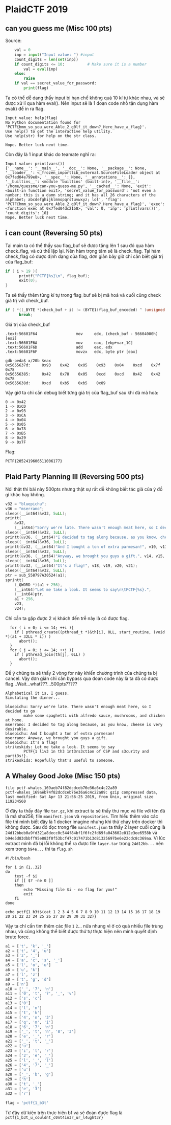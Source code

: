 # PlaidCTF 2019

## can you guess me (Misc 100 pts)
Source:
```python
    val = 0
    inp = input("Input value: ") #input
    count_digits = len(set(inp))
    if count_digits <= 10:          # Make sure it is a number
        val = eval(inp)
    else:
        raise
    if val == secret_value_for_password:
        print(flag)
```
Ta có thể dễ dang thấy input bị hạn chế không quá 10 kí tự khác nhau, và sẽ được xử lí qua hàm eval(). Nên input sẽ là 1 đoạn code nhỏ tận dụng hàm eval() để in ra flag.
```
Input value: help(flag)
No Python documentation found for 'PCTF{hmm_so_you_were_Able_2_g0lf_it_down?_Here_have_a_flag}'.
Use help() to get the interactive help utility.
Use help(str) for help on the str class.

Nope. Better luck next time.
```

Còn đây là 1 input khác do teamate nghĩ ra:
```
Input value: print(vars())
{'__name__': '__main__', '__doc__': None, '__package__': None, '__loader__': <_frozen_importlib_external.SourceFileLoader object at 0x7fed04e799e8>, '__spec__': None, '__annotations__': {}, '__builtins__': <module 'builtins' (built-in)>, '__file__': '/home/guessme/can-you-guess-me.py', '__cached__': None, 'exit': <built-in function exit>, 'secret_value_for_password': 'not even a number; this is a damn string; and it has all 26 characters of the alphabet; abcdefghijklmnopqrstuvwxyz; lol', 'flag': 'PCTF{hmm_so_you_were_Able_2_g0lf_it_down?_Here_have_a_flag}', 'exec': <function exec at 0x7fed04dc2158>, 'val': 0, 'inp': 'print(vars())', 'count_digits': 10}
Nope. Better luck next time.
```

## i can count (Reversing 50 pts)
Tại main ta có thể thấy sau flag_buf sẽ được tăng lên 1 sau đó qua hàm check_flag, và cứ thế lặp lại. Nên hàm trọng tâm sẽ là check_flag.
Tại hàm check_flag có được định dạng của flag, đơn giản bây giờ chỉ cần biết giá trị của flag_buf:
```c
if ( i > 19 ){
      printf("PCTF{%s}\n", flag_buf);
      exit(0);
}
```
Ta sẽ thấy thêm từng kí tự trong flag_buf sẽ bị mã hoá và cuối cũng check giá trị với check_buf.
```c
if ( *((_BYTE *)check_buf + i) != (BYTE1(flag_buf_encoded) ^ (unsigned __int8)flag_buf_encoded) )
      break;
```
Giá trị của check_buf
```assembly
.text:56601F64                 mov     edx, (check_buf - 56604000h)[esi]
.text:56601F6A                 mov     eax, [ebp+var_1C]
.text:56601F6D                 add     eax, edx
.text:56601F6F                 movzx   edx, byte ptr [eax]
```
```assembly
gdb-peda$ x/20b $eax
0x5655637d:     0x93    0x42    0x05    0x93    0x04    0xcd    0x7f    0x78
0x56556385:     0x42    0x78    0x05    0xcd    0xcd    0x42    0x42    0x78
0x5655638d:     0xcd    0xb5    0xb5    0x89
```

Vậy giờ ta chỉ cần debug biết từng giá trị của flag_buf sau khi đã mã hoá:
```assembly
0 -> 0x42
1 -> 0xCD
2 -> 0x93
3 -> 0xCA
4 -> 0x04
5 -> 0x05
6 -> 0x78
7 -> 0xB5
8 -> 0x29
9 -> 0x7F
```

Flag:
```
PCTF{2052419606511006177}
```

## Plaid Party Planning III (Reversing 500 pts)
Nói thật thì bài này 500pts nhưng thật sự rất dễ không biết tác giả của ý đồ gì khác hay không.

```c
v32 = "bluepichu";
v36 = "mserrano";
sleep((__int64)&v32, 5uLL);
printt(
    &v32,
    (__int64)"Sorry we're late. There wasn't enough meat here, so I decided to go\n\tmake some spaghetti with alfredo sauce, mushrooms, and chicken at home.", v2, v3, v4, v5, a2);
sleep((__int64)&v32, 1uLL);
printt(&v36, (__int64)"I decided to tag along because, as you know, cheese is very desirable.", v6, v7, v8, v9);
sleep((__int64)&v36, 1uLL);
printt(&v32, (__int64)"And I bought a ton of extra parmesan!", v10, v11, v12, v13);
sleep((__int64)&v32, 5uLL);
printt(&v36, (__int64)"Anyway, we brought you guys a gift.", v14, v15, v16, v17);
sleep((__int64)&v36, 1uLL);
printt(&v32, (__int64)"It's a flag!", v18, v19, v20, v21);
sleep((__int64)&v32, 5uLL);
ptr = sub_558797A30524(a1);
sprintt(
    (_QWORD *)(a1 + 256),
    (__int64)"Let me take a look. It seems to say\n\tPCTF{%s}.",
    (__int64)ptr,
    a1 + 256,
    v23,
    v24);
```
Chỉ cần ta gặp được 2 vị khách đến trễ này là có được flag.
```
  for ( i = 0; i <= 14; ++i ){
    if ( pthread_create((pthread_t *)&th[i], 0LL, start_routine, (void *)(a1 + 32LL * i)) )
      abort();
  }
  for ( j = 0; j <= 14; ++j ){
    if ( pthread_join(th[j], 0LL) )
      abort();
  }
```
Để ý chúng ta sẽ thấy 2 vòng for này khiến chương trình của chúng ta bị cancel. Vậy đơn giản chỉ cần bypass qua đoạn code này là ta đã có được flag...Wait...what???...500pts?????
```
Alphabetical it is, I guess.
Simulating the dinner...

bluepichu: Sorry we're late. There wasn't enough meat here, so I decided to go
        make some spaghetti with alfredo sauce, mushrooms, and chicken at home.
mserrano: I decided to tag along because, as you know, cheese is very desirable.
bluepichu: And I bought a ton of extra parmesan!
mserrano: Anyway, we brought you guys a gift.
bluepichu: It's a flag!
strikeskids: Let me take a look. It seems to say
        PCTF{1 l1v3 1n th3 1nt3rs3ct1on of CSP and s3cur1ty and parti3s!}.
strikeskids: Hopefully that's useful to someone.
```

## A Whaley Good Joke (Misc 150 pts)
```
file pctf-whales_169aeb74f82dcdceb76e36a6c4c22a89 
pctf-whales_169aeb74f82dcdceb76e36a6c4c22a89: gzip compressed data, last modified: Sat Apr 13 21:56:25 2019, from Unix, original size 119234560
```
Ở đây ta thấy đây file `tar.gz`, khi extract ta sẽ thấy thư mục và file với tên đã là mã sha256, file `manifest.json` và `repositories`. Tìm hiểu thêm vào các file thì mình biết đây là 1 docker imagine nhưng khi thử chạy trên docker thì không được.
Sau đó đọc trong file `manifest.json` ta thấy 2 layer cuối cùng là `24d12bbeb0a9fd321a8decc0c544f84bf1f6fc2fd69fa043602e012e3ee6558b` và `b94e5d83dbbff95e883f0f53bcf47c017471b13d81325697be6e22cdc8c369aa`. Vì lúc extract mình đã bị lỗi không thể ra được file `layer.tar` trong `24d12bb...` nên xem trong `b94e...` thì ta `flag.sh`
```console
#!/bin/bash

for i in {1..32}
do
    test -f $i
    if [[ $? -ne 0 ]]
    then
        echo "Missing file $i - no flag for you!"
        exit
    fi
done

echo pctf{1_b3t$(cat 1 2 3 4 5 6 7 8 9 10 11 12 13 14 15 16 17 18 19 20 21 22 23 24 25 26 27 28 29 30 31 32)}
```

Vậy ta chỉ cần tìm thêm các file `1` `2`... nữa nhưng vì ở có quá nhiều file trùng nhau, và cũng không thể biết được thứ tự thực hiện nên mình quyết định brute force.
```python
a1 = ['t', 'k', '_']
a2 = ['t', '4', 'u']
a3 = ['z', '_']
a4 = ['a', 'c', 's', '_']
a5 = ['l', 'o', 'u']
a6 = ['u', 'k']
a7 = ['l', 'z']
a8 = ['t', 'g', 'd']
a9 = ['n']
a10 = ['_', '7', 'n']
a11 = ['0', 't', '7', '_', 'v']
a12 = ['s', 'c']
a13 = ['0']
a14 = ['l', 'n']
a15 = ['t', 'k']
a16 = ['4', 'n', '3']
a17 = ['q', 'm', 'i']
a18 = ['6', '7', 'n']
a19 = ['_', 't', 'n', '8', '3']
a20 = ['e', '_', 'r']
a21 = ['_', 't', '_']
a22 = ['u']
a23 = ['i', 't', 'r']
a24 = ['2', 'e', '_']
a25 = ['l', '_', 'l']
a26 = ['4', '7', '_']
a27 = ['u']
a28 = ['_', 'b', 'g']
a29 = ['h']
a30 = ['t', '_']
a31 = ['e', '3']
a32 = ['r']

flag = 'pctf{1_b3t'
```
Từ đây dữ kiện trên thực hiện bf và sẽ đoán được flag là `pctf{1_b3t_u_couldnt_c0nt4in3r_ur_l4ught3r}`
